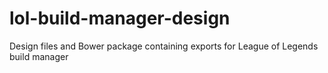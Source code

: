 # lol-build-manager-design
Design files and Bower package containing exports for League of Legends build manager
